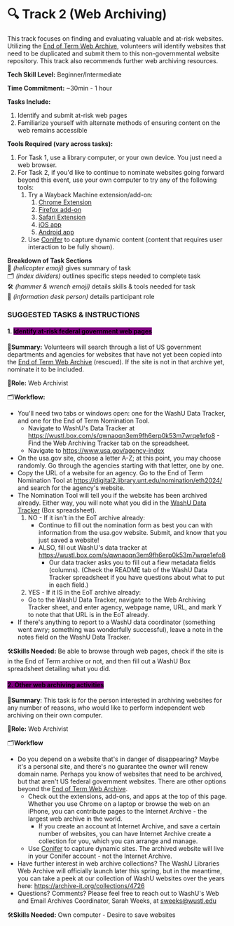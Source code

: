 # 🔍 Track 2 (Web Archiving)

This track focuses on finding and evaluating valuable and at-risk websites. Utilizing the [End of Term Web Archive](https://eotarchive.org/), volunteers will identify websites that need to be duplicated and submit them to this non-governmental website repository. This track also recommends further web archiving resources. 

**Tech Skill Level:** Beginner/Intermediate

**Time Commitment:** ~30min - 1 hour

**Tasks Include:**

1. Identify and submit at-risk web pages
2. Familiarize yourself with alternate methods of ensuring content on the web remains accessible

**Tools Required (vary across tasks):**

1. For Task 1, use a library computer, or your own device. You just need a web browser.
1. For Task 2, if you'd like to continue to nominate websites going forward beyond this event, use your own computer to try any of the following tools:
   1. Try a Wayback Machine extension/add-on:
       1. [Chrome Extension](https://chromewebstore.google.com/detail/wayback-machine/fpnmgdkabkmnadcjpehmlllkndpkmiak?pli=1)
       2. [Firefox add-on](https://web.archive.org/web/20230212035050/https://addons.mozilla.org/en-US/firefox/addon/wayback-machine_new/)
       3. [Safari Extension](https://web.archive.org/web/20230212035050/https://apps.apple.com/us/app/wayback-machine/id1472432422)
       4. [iOS app](https://web.archive.org/web/20230212035050/https://itunes.apple.com/us/app/wayback-machine/id1201888313)
       5. [Android app](https://web.archive.org/web/20230212035050/https://play.google.com/store/apps/details?id=com.archive.waybackmachine)
   1. Use [Conifer](https://conifer.rhizome.org/) to capture dynamic content (content that requires user interaction to be fully shown).


**Breakdown of Task Sections**\
🚁 _(helicopter emoji)_ gives summary of task\
🗂️ _(index dividers)_ outlines specific steps needed to complete task\
🛠️ _(hammer & wrench emoji)_ details skills & tools needed for task\
💁 _(information desk person)_ details participant role

### SUGGESTED TASKS & INSTRUCTIONS

#### 1. <mark style="background-color:purple;">Identify at-risk federal government web pages</mark>

🚁**Summary:** Volunteers will search through a list of US government departments and agencies for websites that have not yet been copied into the [End of Term Web Archive](https://eotarchive.org/) (rescued). If the site is not in that archive yet, nominate it to be included.

💁**Role:** Web Archivist

🗂️**Workflow:**&#x20;
* You'll need two tabs or windows open: one for the WashU Data Tracker, and one for the End of Term Nomination Tool.
    * Navigate to WashU's Data Tracker at https://wustl.box.com/s/qwnaoqn3em9fh6erp0k53m7wrqe1efo8 - Find the Web Archiving Tracker tab on the spreadsheet.
    * Navigate to https://www.usa.gov/agency-index 
* On the usa.gov site, choose a letter A-Z; at this point, you may choose randomly. Go through the agencies starting with that letter, one by one.
* Copy the URL of a website for an agency. Go to the End of Term Nomination Tool at https://digital2.library.unt.edu/nomination/eth2024/ and search for the agency's website.
* The Nomination Tool will tell you if the website has been archived already. Either way, you will note what you did in the [WashU Data Tracker](https://wustl.box.com/s/qwnaoqn3em9fh6erp0k53m7wrqe1efo8) (Box spreadsheet). 
  1. NO - If it isn't in the EoT archive already:
      * Continue to fill out the nomination form as best you can with information from the usa.gov website. Submit, and know that you just saved a website!
      * ALSO, fill out WashU's data tracker at https://wustl.box.com/s/qwnaoqn3em9fh6erp0k53m7wrqe1efo8
          * Our data tracker asks you to fill out a fiew metadata fields (columns).  (Check the README tab of the WashU Data Tracker spreadsheet if you have questions about what to put in each field.)
  2.  YES - If it IS in the EoT archive already:
     * Go to the WashU Data Tracker, navigate to the Web Archiving Tracker sheet, and enter agency, webpage name, URL, and mark Y to note that that URL is in the EoT already. 
* If there's anything to report to a WashU data coordinator (something went awry; something was wonderfully successful), leave a note in the notes field on the WashU Data Tracker.

🛠️**Skills Needed:** Be able to browse through web pages, check if the site is in the End of Term archive or not, and then fill out a WashU Box spreadsheet detailing what you did. 

#### <mark style="background-color:purple;">2. Other web archiving activities</mark>&#x20;

🚁**Summary**: This task is for the person interested in archiving websites for any number of reasons, who would like to perform independent web archiving on their own computer.

💁**Role:** Web Archivist

🗂️**Workflow**

* Do you depend on a website that's in danger of disappearing? Maybe it's a personal site, and there's no guarantee the owner will renew domain name. Perhaps you know of websites that need to be archived, but that aren't US federal government websites. There are other options beyond the [End of Term Web Archive](https://eotarchive.org/).
  * Check out the extensions, add-ons, and apps at the top of this page. Whether you use Chrome on a laptop or browse the web on an iPhone, you can contribute pages to the Internet Archive - the largest web archive in the world.
    * If you create an account at Internet Archive, and save a certain number of websites, you can have Internet Archive create a collection for you, which you can arrange and manage. 
  * Use [Conifer](https://conifer.rhizome.org/) to capture dynamic sites. The archived website will live in your Conifer account - not the Internet Archive.
* Have further interest in web archive collections? The WashU Libraries Web Archive will officially launch later this spring, but in the meantime, you can take a peek at our collection of WashU websites over the years here: https://archive-it.org/collections/4726
* Questions? Comments? Please feel free to reach out to WashU's Web and Email Archives Coordinator, Sarah Weeks, at sweeks@wustl.edu


🛠️**Skills Needed:** Own computer - Desire to save websites


